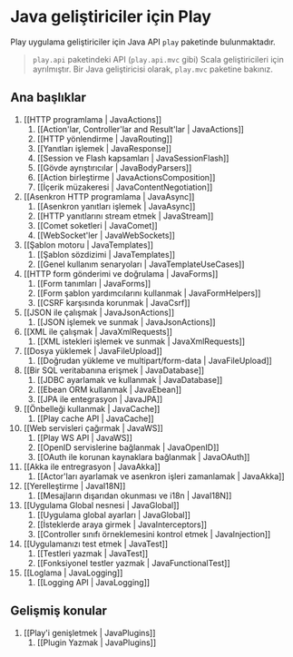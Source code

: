 <!--- Copyright (C) 2009-2013 Typesafe Inc. <http://www.typesafe.com> -->
# Java geliştiriciler için Play

Play uygulama geliştiriciler için Java API `play` paketinde bulunmaktadır. 

> `play.api` paketindeki API (`play.api.mvc` gibi) Scala geliştiricileri için ayrılmıştır. Bir Java geliştiricisi olarak, `play.mvc` paketine bakınız.

## Ana başlıklar

1. [[HTTP programlama | JavaActions]]
    1. [[Action'lar, Controller'lar and Result'lar | JavaActions]]
    1. [[HTTP yönlendirme | JavaRouting]]
    1. [[Yanıtları işlemek | JavaResponse]]
    1. [[Session ve Flash kapsamları | JavaSessionFlash]]
    1. [[Gövde ayrıştırıcılar | JavaBodyParsers]]
    1. [[Action birleştirme | JavaActionsComposition]]
    1. [[İçerik müzakeresi | JavaContentNegotiation]]
1. [[Asenkron HTTP programlama | JavaAsync]]
    1. [[Asenkron yanıtları işlemek | JavaAsync]]
    1. [[HTTP yanıtlarını stream etmek | JavaStream]]
    1. [[Comet soketleri | JavaComet]]
    1. [[WebSocket'ler | JavaWebSockets]]
1. [[Şablon motoru | JavaTemplates]]
    1. [[Şablon sözdizimi | JavaTemplates]]
    1. [[Genel kullanım senaryoları | JavaTemplateUseCases]]
1. [[HTTP form gönderimi ve doğrulama | JavaForms]]
    1. [[Form tanımları | JavaForms]]
    1. [[Form şablon yardımcılarını kullanmak | JavaFormHelpers]]
    1. [[CSRF karşısında korunmak | JavaCsrf]]
1. [[JSON ile çalışmak | JavaJsonActions]]
    1. [[JSON işlemek ve sunmak | JavaJsonActions]]
1. [[XML ile çalışmak | JavaXmlRequests]]
    1. [[XML istekleri işlemek ve sunmak | JavaXmlRequests]]
1. [[Dosya yüklemek | JavaFileUpload]]
    1. [[Doğrudan yükleme ve multipart/form-data | JavaFileUpload]]
1. [[Bir SQL veritabanına erişmek | JavaDatabase]]
    1. [[JDBC ayarlamak ve kullanmak | JavaDatabase]]
    1. [[Ebean ORM kullanmak | JavaEbean]]
    1. [[JPA ile entegrasyon | JavaJPA]]
1. [[Önbelleği kullanmak | JavaCache]]
    1. [[Play cache API | JavaCache]]
1. [[Web servisleri çağırmak | JavaWS]]
    1. [[Play WS API  | JavaWS]]
    1. [[OpenID servislerine bağlanmak | JavaOpenID]]
    1. [[OAuth ile korunan kaynaklara bağlanmak | JavaOAuth]]
1. [[Akka ile entregrasyon | JavaAkka]]
    1. [[Actor'ları ayarlamak ve asenkron işleri zamanlamak | JavaAkka]]
1. [[Yerelleştirme | JavaI18N]]
    1. [[Mesajların dışarıdan okunması ve i18n | JavaI18N]]
1. [[Uygulama Global nesnesi | JavaGlobal]]
    1. [[Uygulama global ayarları | JavaGlobal]]
    1. [[İsteklerde araya girmek | JavaInterceptors]]
    1. [[Controller sınıfı örneklemesini kontrol etmek | JavaInjection]]
1. [[Uygulamanızı test etmek | JavaTest]]
    1. [[Testleri yazmak | JavaTest]]
    1. [[Fonksiyonel testler yazmak | JavaFunctionalTest]]
1. [[Loglama | JavaLogging]]
    1. [[Logging API | JavaLogging]]

## Gelişmiş konular

1. [[Play'i genişletmek | JavaPlugins]]
    1. [[Plugin Yazmak | JavaPlugins]]
